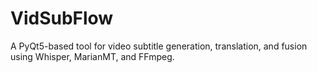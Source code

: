 # VidSubFlow
A PyQt5-based tool for video subtitle generation, translation, and fusion using Whisper, MarianMT, and FFmpeg.
